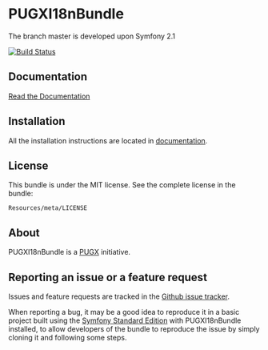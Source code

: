 PUGXI18nBundle
=============

The branch master is developed upon Symfony 2.1

[![Build Status](https://secure.travis-ci.org/PUGX/PUGXI18nBundle.png?branch=master)](http://travis-ci.org/PUGX/PUGXI18nBundle)

Documentation
-------------

[Read the Documentation](https://github.com/PUGX/PUGXI18nBundle/blob/master/Resources/doc/index.md)

Installation
------------

All the installation instructions are located in [documentation](https://github.com/PUGX/PUGXI18nBundle/blob/master/Resources/doc/index.md).

License
-------

This bundle is under the MIT license. See the complete license in the bundle:

    Resources/meta/LICENSE

About
-----

PUGXI18nBundle is a [PUGX](https://github.com/PUGX) initiative.


Reporting an issue or a feature request
---------------------------------------

Issues and feature requests are tracked in the [Github issue tracker](https://github.com/PUGX/PUGXI18nBundle/issues).

When reporting a bug, it may be a good idea to reproduce it in a basic project
built using the [Symfony Standard Edition](https://github.com/symfony/symfony-standard)
with PUGXI18nBundle installed, to allow developers of the bundle to reproduce the issue by simply cloning it
and following some steps.
